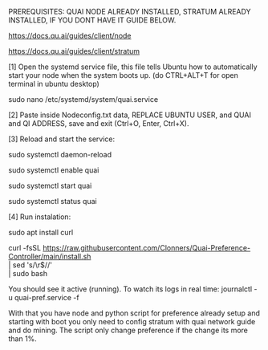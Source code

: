 PREREQUISITES: QUAI NODE ALREADY INSTALLED, STRATUM ALREADY INSTALLED, IF YOU DONT HAVE IT GUIDE BELOW.

https://docs.qu.ai/guides/client/node

https://docs.qu.ai/guides/client/stratum

[1] Open the systemd service file, this file tells Ubuntu how to automatically start your node when the system boots up.
(do CTRL+ALT+T for open terminal in ubuntu desktop)

sudo nano /etc/systemd/system/quai.service

[2] Paste inside Nodeconfig.txt data, REPLACE UBUNTU USER, and QUAI and QI ADDRESS, save and exit (Ctrl+O, Enter, Ctrl+X).

[3] Reload and start the service:

sudo systemctl daemon-reload

sudo systemctl enable quai

sudo systemctl start  quai

sudo systemctl status quai

[4] Run instalation:

sudo apt install curl

curl -fsSL https://raw.githubusercontent.com/Clonners/Quai-Preference-Controller/main/install.sh \
  | sed 's/\r$//' \
  | sudo bash

You should see it active (running). To watch its logs in real time:
journalctl -u quai-pref.service -f

With that you have node and python script for preference already setup and starting with boot you only need to config stratum with quai network guide and do mining.
The script only change preference if the change its more than 1%.
